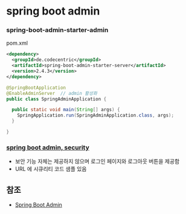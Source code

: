 # spring boot admin

### spring-boot-admin-starter-admin
pom.xml
```xml
<dependency>
  <groupId>de.codecentric</groupId>
  <artifactId>spring-boot-admin-starter-server</artifactId>
  <version>2.4.3</version>
</dependency>
```
```java
@SpringBootApplication
@EnableAdminServer  // admin 활성화
public class SpringAdminApplication {

  public static void main(String[] args) {
    SpringApplication.run(SpringAdminApplication.class, args);
  }

}
```

### [spring boot admin, security](https://codecentric.github.io/spring-boot-admin/2.4.3/#securing-spring-boot-admin)
- 보안 기능 자체는 제공하지 않으며 로그인 페이지와 로그아웃 버튼을 제공함
- URL 에 시큐리티 코드 샘플 있음

## 참조
- [Spring Boot Admin](https://codecentric.github.io/spring-boot-admin/2.4.3/)